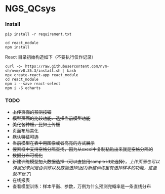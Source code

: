 # NGS_QCsys


### Install
``` shell
pip install -r requirement.txt

cd react_module
npm install
```

React 目录初始构造如下（不要执行仅作记录）
``` shell
curl -o- https://raw.githubusercontent.com/nvm-sh/nvm/v0.35.3/install.sh | bash
npx create-react-app react_module
cd react_module
npm i --save react-select
npm i -S echarts
```


### TODO
- ~~上传页面的预测按钮~~
- ~~模型页面的比较功能、选择当前模型功能~~
- ~~美化各种框，比如上传框~~
- 页面布局美化
- ~~默认特征可选~~
- ~~当前模型在表中用图像或者高亮的方式展示~~
- ~~搜索框中支持空格分隔查找，因为从excel中复制粘贴出来就是空格分隔的~~
- ~~数据分布可视化~~
- ~~新建训练模型加入数据选择（可以直接用sample id来选择）~~，*上传页面也可以弹窗出来问是否训练以及数据选择(因为新建训练里有选择样本的功能，这里就不做了)*
- 在线报表
- 查看模型训练：样本平衡、参数，万例为什么预测完概率是一条直线分布